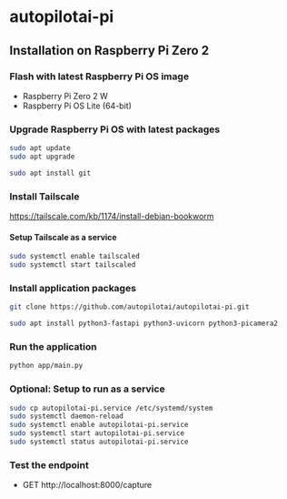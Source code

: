 # autopilotai-pi

## Installation on Raspberry Pi Zero 2

### Flash with latest Raspberry Pi OS image
- Raspberry Pi Zero 2 W
- Raspberry Pi OS Lite (64-bit)

### Upgrade Raspberry Pi OS with latest packages
```sh
sudo apt update
sudo apt upgrade

sudo apt install git
```
### Install Tailscale
https://tailscale.com/kb/1174/install-debian-bookworm

#### Setup Tailscale as a service
```sh
sudo systemctl enable tailscaled
sudo systemctl start tailscaled
```

### Install application packages
```sh
git clone https://github.com/autopilotai/autopilotai-pi.git

sudo apt install python3-fastapi python3-uvicorn python3-picamera2
```

### Run the application
```sh
python app/main.py
```

### Optional: Setup to run as a service
```sh
sudo cp autopilotai-pi.service /etc/systemd/system
sudo systemctl daemon-reload
sudo systemctl enable autopilotai-pi.service
sudo systemctl start autopilotai-pi.service 
sudo systemctl status autopilotai-pi.service 
```

### Test the endpoint
- GET http://localhost:8000/capture